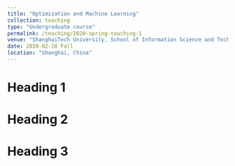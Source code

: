 ```yaml
---
title: "Optimization and Machine Learning"
collection: teaching
type: "Undergraduate course"
permalink: /teaching/2020-spring-teaching-1
venue: "ShanghaiTech University, School of Information Science and Technology"
date: 2020-02-10 Fall
location: "Shanghai, China"
---
```


<!---This is a description of a teaching experience. You can use markdown like any other post.--->

Heading 1
======

Heading 2
======

Heading 3
======
